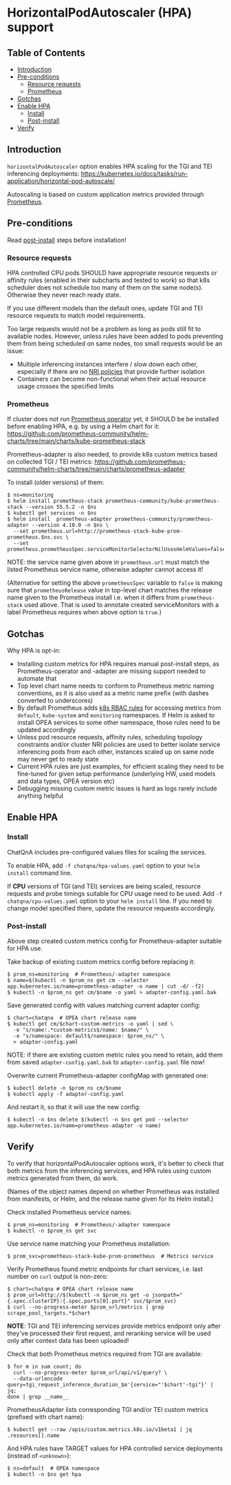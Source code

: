 # HorizontalPodAutoscaler (HPA) support

## Table of Contents

- [Introduction](#introduction)
- [Pre-conditions](#pre-conditions)
  - [Resource requests](#resource-requests)
  - [Prometheus](#prometheus)
- [Gotchas](#gotchas)
- [Enable HPA](#enable-hpa)
  - [Install](#install)
  - [Post-install](#post-install)
- [Verify](#verify)

## Introduction

`horizontalPodAutoscaler` option enables HPA scaling for the TGI and TEI inferencing deployments:
https://kubernetes.io/docs/tasks/run-application/horizontal-pod-autoscale/

Autoscaling is based on custom application metrics provided through [Prometheus](https://prometheus.io/).

## Pre-conditions

Read [post-install](#post-install) steps before installation!

### Resource requests

HPA controlled CPU pods SHOULD have appropriate resource requests or affinity rules (enabled in their
subcharts and tested to work) so that k8s scheduler does not schedule too many of them on the same
node(s). Otherwise they never reach ready state.

If you use different models than the default ones, update TGI and TEI resource requests to match
model requirements.

Too large requests would not be a problem as long as pods still fit to available nodes. However,
unless rules have been added to pods preventing them from being scheduled on same nodes, too
small requests would be an issue:

- Multiple inferencing instances interfere / slow down each other, especially if there are no
  [NRI policies](https://github.com/opea-project/GenAIEval/tree/main/doc/platform-optimization)
  that provide further isolation
- Containers can become non-functional when their actual resource usage crosses the specified limits

### Prometheus

If cluster does not run [Prometheus operator](https://github.com/prometheus-operator/kube-prometheus)
yet, it SHOULD be be installed before enabling HPA, e.g. by using a Helm chart for it:
https://github.com/prometheus-community/helm-charts/tree/main/charts/kube-prometheus-stack

Prometheus-adapter is also needed, to provide k8s custom metrics based on collected TGI / TEI metrics:
https://github.com/prometheus-community/helm-charts/tree/main/charts/prometheus-adapter

To install (older versions) of them:

```console
$ ns=monitoring
$ helm install prometheus-stack prometheus-community/kube-prometheus-stack --version 55.5.2 -n $ns
$ kubectl get services -n $ns
$ helm install  prometheus-adapter prometheus-community/prometheus-adapter --version 4.10.0 -n $ns \
  --set prometheus.url=http://prometheus-stack-kube-prom-prometheus.$ns.svc \
  --set prometheus.prometheusSpec.serviceMonitorSelectorNilUsesHelmValues=false
```

NOTE: the service name given above in `prometheus.url` must match the listed Prometheus service name,
otherwise adapter cannot access it!

(Alternative for setting the above `prometheusSpec` variable to `false` is making sure that
`prometheusRelease` value in top-level chart matches the release name given to the Prometheus
install i.e. when it differs from `prometheus-stack` used above.  That is used to annotate
created serviceMonitors with a label Prometheus requires when above option is `true`.)

## Gotchas

Why HPA is opt-in:

- Installing custom metrics for HPA requires manual post-install steps, as
  Prometheus-operator and -adapter are missing support needed to automate that
- Top level chart name needs to conform to Prometheus metric naming conventions,
  as it is also used as a metric name prefix (with dashes converted to underscores)
- By default Prometheus adds [k8s RBAC rules](https://github.com/prometheus-operator/kube-prometheus/blob/main/manifests/prometheus-roleBindingSpecificNamespaces.yaml)
  for accessing metrics from `default`, `kube-system` and `monitoring` namespaces. If Helm is
  asked to install OPEA services to some other namespace, those rules need to be updated accordingly
- Unless pod resource requests, affinity rules, scheduling topology constraints and/or cluster NRI
  policies are used to better isolate service inferencing pods from each other, instances
  scaled up on same node may never get to ready state
- Current HPA rules are just examples, for efficient scaling they need to be fine-tuned for given setup
  performance (underlying HW, used models and data types, OPEA version etc)
- Debugging missing custom metric issues is hard as logs rarely include anything helpful

## Enable HPA

### Install

ChatQnA includes pre-configured values files for scaling the services.

To enable HPA, add `-f chatqna/hpa-values.yaml` option to your `helm install` command line.

If **CPU** versions of TGI (and TEI) services are being scaled, resource requests and probe timings
suitable for CPU usage need to be used. Add `-f chatqna/cpu-values.yaml` option to your `helm install`
line.  If you need to change model specified there, update the resource requests accordingly.

### Post-install

Above step created custom metrics config for Prometheus-adapter suitable for HPA use.

Take backup of existing custom metrics config before replacing it:

```console
$ prom_ns=monitoring  # Prometheus/-adapter namespace
$ name=$(kubectl -n $prom_ns get cm --selector app.kubernetes.io/name=prometheus-adapter -o name | cut -d/ -f2)
$ kubectl -n $prom_ns get cm/$name -o yaml > adapter-config.yaml.bak
```

Save generated config with values matching current adapter config:

```console
$ chart=chatqna  # OPEA chart release name
$ kubectl get cm/$chart-custom-metrics -o yaml | sed \
  -e "s/name:.*custom-metrics$/name: $name/" \
  -e "s/namespace: default$/namespace: $prom_ns/" \
  > adapter-config.yaml
```

NOTE: if there are existing custom metric rules you need to retain, add them from saved
`adapter-config.yaml.bak` to `adapter-config.yaml` file now!

Overwrite current Prometheus-adapter configMap with generated one:

```console
$ kubectl delete -n $prom_ns cm/$name
$ kubectl apply -f adapter-config.yaml
```

And restart it, so that it will use the new config:

```console
$ kubectl -n $ns delete $(kubectl -n $ns get pod --selector app.kubernetes.io/name=prometheus-adapter -o name)
```

## Verify

To verify that horizontalPodAutoscaler options work, it's better to check that both metrics
from the inferencing services, and HPA rules using custom metrics generated from them, do work.

(Names of the object names depend on whether Prometheus was installed from manifests, or Helm,
and the release name given for its Helm install.)

Check installed Prometheus service names:

```console
$ prom_ns=monitoring  # Prometheus/-adapter namespace
$ kubectl -n $prom_ns get svc
```

Use service name matching your Prometheus installation:

```console
$ prom_svc=prometheus-stack-kube-prom-prometheus  # Metrics service
```

Verify Prometheus found metric endpoints for chart services, i.e. last number on `curl` output is non-zero:

```console
$ chart=chatqna # OPEA chart release name
$ prom_url=http://$(kubectl -n $prom_ns get -o jsonpath="{.spec.clusterIP}:{.spec.ports[0].port}" svc/$prom_svc)
$ curl --no-progress-meter $prom_url/metrics | grep scrape_pool_targets.*$chart
```

**NOTE**: TGI and TEI inferencing services provide metrics endpoint only after they've processed
their first request, and reranking service will be used only after context data has been uploaded!

Check that both Prometheus metrics required from TGI are available:

```console
$ for m in sum count; do
  curl --no-progress-meter $prom_url/api/v1/query? \
  --data-urlencode query=tgi_request_inference_duration_$m'{service="'$chart'-tgi"}' | jq;
done | grep __name__
```

PrometheusAdapter lists corresponding TGI and/or TEI custom metrics (prefixed with chart name):

```console
$ kubectl get --raw /apis/custom.metrics.k8s.io/v1beta1 | jq .resources[].name
```

And HPA rules have TARGET values for HPA controlled service deployments (instead of `<unknown>`):

```console
$ ns=default  # OPEA namespace
$ kubectl -n $ns get hpa
```
